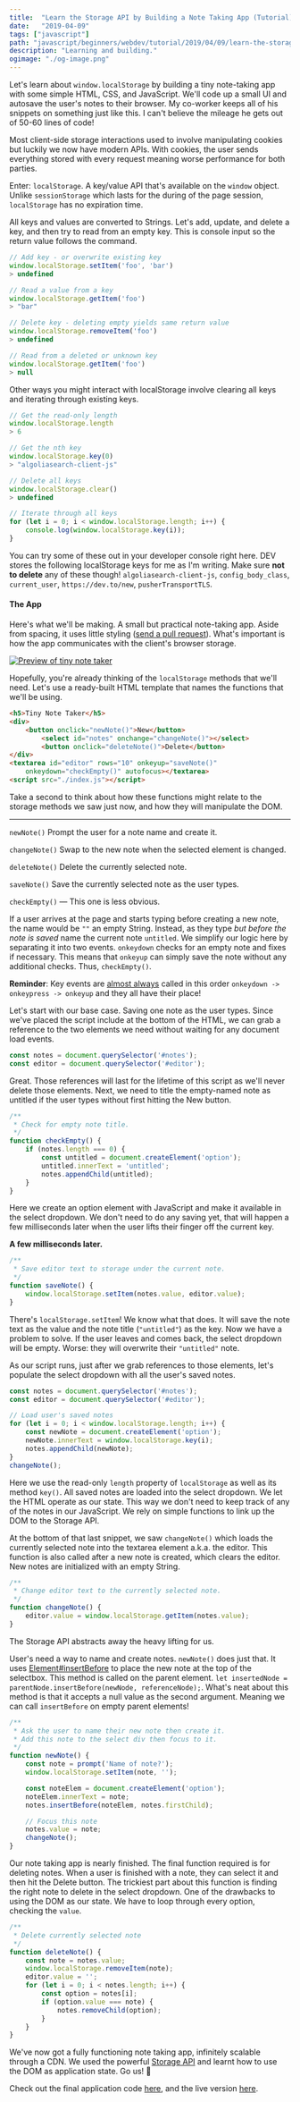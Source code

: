 ```yaml
---
title:  "Learn the Storage API by Building a Note Taking App (Tutorial)"
date:   "2019-04-09"
tags: ["javascript"]
path: "javascript/beginners/webdev/tutorial/2019/04/09/learn-the-storage-api.html"
description: "Learning and building."
ogimage: "./og-image.png"
---
```


Let's learn about `window.localStorage` by building a tiny note-taking app with some simple HTML, CSS, and JavaScript. We'll code up a small UI and autosave the user's notes to their browser. My co-worker keeps all of his snippets on something just like this. I can't believe the mileage he gets out of 50-60 lines of code!

Most client-side storage interactions used to involve manipulating cookies but luckily we now have modern APIs. With cookies, the user sends everything stored with every request meaning worse performance for both parties.

Enter: `localStorage`. A key/value API that's available on the `window` object. Unlike `sessionStorage` which lasts for the during of the page session, `localStorage` has no expiration time.

All keys and values are converted to Strings. Let's add, update, and delete a key, and then try to read from an empty key. This is console input so the return value follows the command.

```javascript
// Add key - or overwrite existing key
window.localStorage.setItem('foo', 'bar')
> undefined

// Read a value from a key
window.localStorage.getItem('foo')
> "bar"

// Delete key - deleting empty yields same return value
window.localStorage.removeItem('foo')
> undefined

// Read from a deleted or unknown key
window.localStorage.getItem('foo')
> null
```

Other ways you might interact with localStorage involve clearing all keys and iterating through existing keys.

```javascript
// Get the read-only length
window.localStorage.length
> 6

// Get the nth key
window.localStorage.key(0)
> "algoliasearch-client-js"

// Delete all keys
window.localStorage.clear()
> undefined

// Iterate through all keys
for (let i = 0; i < window.localStorage.length; i++) {
    console.log(window.localStorage.key(i));
}
```

You can try some of these out in your developer console right here. DEV stores the following localStorage keys for me as I'm writing. Make sure **not to delete** any of these though! `algoliasearch-client-js`, `config_body_class`, `current_user`, `https://dev.to/new`, `pusherTransportTLS`.

#### The App

Here's what we'll be making. A small but practical note-taking app. Aside from spacing, it uses little styling ([send a pull request](https://github.com/healeycodes/tiny-note-taker)). What's important is how the app communicates with the client's browser storage.

[![Preview of tiny note taker](tiny-note-taker-preview.png)](https://healeycodes.github.io/tiny-note-taker/)

Hopefully, you're already thinking of the `localStorage` methods that we'll need. Let's use a ready-built HTML template that names the functions that we'll be using.

```html
<h5>Tiny Note Taker</h5>
<div>
    <button onclick="newNote()">New</button>
        <select id="notes" onchange="changeNote()"></select>
        <button onclick="deleteNote()">Delete</button>
</div>
<textarea id="editor" rows="10" onkeyup="saveNote()"
    onkeydown="checkEmpty()" autofocus></textarea>
<script src="./index.js"></script>
```

Take a second to think about how these functions might relate to the storage methods we saw just now, and how they will manipulate the DOM.

<hr>

`newNote()` Prompt the user for a note name and create it.

`changeNote()` Swap to the new note when the selected element is changed.

`deleteNote()` Delete the currently selected note.

`saveNote()` Save the currently selected note as the user types.

`checkEmpty()` — This one is less obvious.

If a user arrives at the page and starts typing before creating a new note, the name would be `""` an empty String. Instead, as they type _but before the note is saved_ name the current note `untitled`. We simplify our logic here by separating it into two events. `onkeydown` checks for an empty note and fixes if necessary. This means that `onkeyup` can simply save the note without any additional checks. Thus, `checkEmpty()`.

**Reminder**: Key events are [almost always](https://developer.mozilla.org/en-US/docs/Web/API/KeyboardEvent#Usage_notes) called in this order `onkeydown -> onkeypress -> onkeyup` and they all have their place!

Let's start with our base case. Saving one note as the user types. Since we've placed the script include at the bottom of the HTML, we can grab a reference to the two elements we need without waiting for any document load events.

```javascript
const notes = document.querySelector('#notes');
const editor = document.querySelector('#editor');
```

Great. Those references will last for the lifetime of this script as we'll never delete those elements. Next, we need to title the empty-named note as untitled if the user types without first hitting the New button.

```javascript
/**
 * Check for empty note title.
 */
function checkEmpty() {
    if (notes.length === 0) {
        const untitled = document.createElement('option');
        untitled.innerText = 'untitled';
        notes.appendChild(untitled);
    }
}
```

Here we create an option element with JavaScript and make it available in the select dropdown. We don't need to do any saving yet, that will happen a few milliseconds later when the user lifts their finger off the current key.

**A few milliseconds later.**

```javascript
/**
 * Save editor text to storage under the current note.
 */
function saveNote() {
    window.localStorage.setItem(notes.value, editor.value);
}
```

There's `localStorage.setItem`! We know what that does. It will save the note text as the value and the note title (`"untitled"`) as the key. Now we have a problem to solve. If the user leaves and comes back, the select dropdown will be empty. Worse: they will overwrite their `"untitled"` note.

As our script runs, just after we grab references to those elements, let's populate the select dropdown with all the user's saved notes.

```javascript
const notes = document.querySelector('#notes');
const editor = document.querySelector('#editor');

// Load user's saved notes
for (let i = 0; i < window.localStorage.length; i++) {
    const newNote = document.createElement('option');
    newNote.innerText = window.localStorage.key(i);
    notes.appendChild(newNote);
}
changeNote();
```

Here we use the read-only `length` property of `localStorage` as well as its method `key()`. All saved notes are loaded into the select dropdown. We let the HTML operate as our state. This way we don't need to keep track of any of the notes in our JavaScript. We rely on simple functions to link up the DOM to the Storage API.

At the bottom of that last snippet, we saw `changeNote()` which loads the currently selected note into the textarea element a.k.a. the editor. This function is also called after a new note is created, which clears the editor. New notes are initialized with an empty String.

```javascript
/**
 * Change editor text to the currently selected note.
 */
function changeNote() {
    editor.value = window.localStorage.getItem(notes.value);
}
```

The Storage API abstracts away the heavy lifting for us.

User's need a way to name and create notes. `newNote()` does just that. It uses [Element#insertBefore](https://developer.mozilla.org/en-US/docs/Web/API/Node/insertBefore) to place the new note at the top of the selectbox. This method is called on the parent element. `let insertedNode = parentNode.insertBefore(newNode, referenceNode);`. What's neat about this method is that it accepts a null value as the second argument. Meaning we can call `insertBefore` on empty parent elements!

```javascript
/**
 * Ask the user to name their new note then create it.
 * Add this note to the select div then focus to it.
 */
function newNote() {
    const note = prompt('Name of note?');
    window.localStorage.setItem(note, '');

    const noteElem = document.createElement('option');
    noteElem.innerText = note;
    notes.insertBefore(noteElem, notes.firstChild);

    // Focus this note
    notes.value = note;
    changeNote();
}
```

Our note taking app is nearly finished. The final function required is for deleting notes. When a user is finished with a note, they can select it and then hit the Delete button. The trickiest part about this function is finding the right note to delete in the select dropdown. One of the drawbacks to using the DOM as our state. We have to loop through every option, checking the `value`.

```javascript
/**
 * Delete currently selected note
 */
function deleteNote() {
    const note = notes.value;
    window.localStorage.removeItem(note);
    editor.value = '';
    for (let i = 0; i < notes.length; i++) {
        const option = notes[i];
        if (option.value === note) {
            notes.removeChild(option);
        }
    }
}
```

We've now got a fully functioning note taking app, infinitely scalable through a CDN. We used the powerful [Storage API](https://developer.mozilla.org/en-US/docs/Web/API/Storage) and learnt how to use the DOM as application state. Go us! 🙌

Check out the final application code [here](https://github.com/healeycodes/tiny-note-taker), and the live version [here](https://healeycodes.github.io/tiny-note-taker/).
